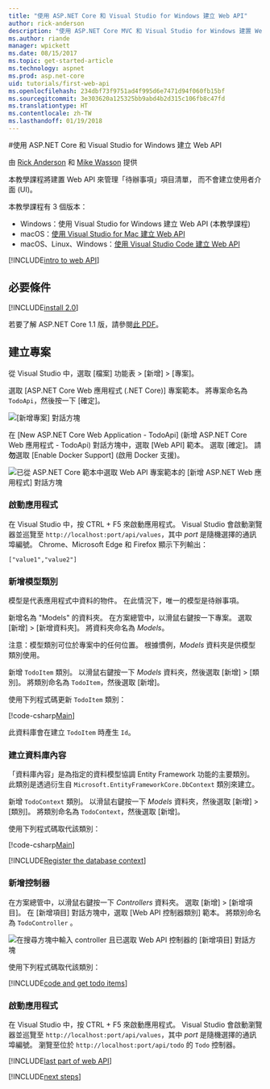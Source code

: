 ```yaml
---
title: "使用 ASP.NET Core 和 Visual Studio for Windows 建立 Web API"
author: rick-anderson
description: "使用 ASP.NET Core MVC 和 Visual Studio for Windows 建置 Web API"
ms.author: riande
manager: wpickett
ms.date: 08/15/2017
ms.topic: get-started-article
ms.technology: aspnet
ms.prod: asp.net-core
uid: tutorials/first-web-api
ms.openlocfilehash: 234dbf73f9751ad4f995d6e7471d94f060fb15bf
ms.sourcegitcommit: 3e303620a125325bb9abd4b2d315c106fb8c47fd
ms.translationtype: HT
ms.contentlocale: zh-TW
ms.lasthandoff: 01/19/2018
---
```

#<a name="create-a-web-api-with-aspnet-core-and-visual-studio-for-windows"></a>使用 ASP.NET Core 和 Visual Studio for Windows 建立 Web API

由 [Rick Anderson](https://twitter.com/RickAndMSFT) 和 [Mike Wasson](https://github.com/mikewasson) 提供

本教學課程將建置 Web API 來管理「待辦事項」項目清單， 而不會建立使用者介面 (UI)。

本教學課程有 3 個版本：

* Windows：使用 Visual Studio for Windows 建立 Web API (本教學課程)
* macOS：[使用 Visual Studio for Mac 建立 Web API](xref:tutorials/first-web-api-mac)
* macOS、Linux、Windows：[使用 Visual Studio Code 建立 Web API](xref:tutorials/web-api-vsc)

<!-- WARNING: The code AND images in this doc are used by uid: tutorials/web-api-vsc, tutorials/first-web-api-mac and tutorials/first-web-api. If you change any code/images in this tutorial, update uid: tutorials/web-api-vsc -->

[!INCLUDE[intro to web API](../includes/webApi/intro.md)]

## <a name="prerequisites"></a>必要條件

[!INCLUDE[install 2.0](../includes/install2.0.md)]

若要了解 ASP.NET Core 1.1 版，請參閱[此 PDF](https://github.com/aspnet/Docs/blob/master/aspnetcore/tutorials/first-web-api/_static/_webAPI.pdf)。

## <a name="create-the-project"></a>建立專案

從 Visual Studio 中，選取 [檔案] 功能表 > [新增] > [專案]。

選取 [ASP.NET Core Web 應用程式 (.NET Core)] 專案範本。 將專案命名為 `TodoApi`，然後按一下 [確定]。

![[新增專案] 對話方塊](first-web-api/_static/new-project.png)

在 [New ASP.NET Core Web Application - TodoApi] (新增 ASP.NET Core Web 應用程式 - TodoApi) 對話方塊中，選取 [Web API] 範本。 選取 [確定]。 請**勿**選取 [Enable Docker Support] (啟用 Docker 支援)。

![已從 ASP.NET Core 範本中選取 Web API 專案範本的 [新增 ASP.NET Web 應用程式] 對話方塊](first-web-api/_static/web-api-project.png)

### <a name="launch-the-app"></a>啟動應用程式

在 Visual Studio 中，按 CTRL + F5 來啟動應用程式。 Visual Studio 會啟動瀏覽器並巡覽至 `http://localhost:port/api/values`，其中 *port* 是隨機選擇的通訊埠編號。 Chrome、Microsoft Edge 和 Firefox 顯示下列輸出：

```
["value1","value2"]
```

### <a name="add-a-model-class"></a>新增模型類別

模型是代表應用程式中資料的物件。 在此情況下，唯一的模型是待辦事項。

新增名為 "Models" 的資料夾。 在方案總管中，以滑鼠右鍵按一下專案。 選取 [新增] > [新增資料夾]。 將資料夾命名為 *Models*。

注意：模型類別可位於專案中的任何位置。 根據慣例，*Models* 資料夾是供模型類別使用。

新增 `TodoItem` 類別。 以滑鼠右鍵按一下 *Models* 資料夾，然後選取 [新增] > [類別]。 將類別命名為 `TodoItem`，然後選取 [新增]。

使用下列程式碼更新 `TodoItem` 類別：

[!code-csharp[Main](first-web-api/sample/TodoApi/Models/TodoItem.cs)]

此資料庫會在建立 `TodoItem` 時產生 `Id`。

### <a name="create-the-database-context"></a>建立資料庫內容

「資料庫內容」是為指定的資料模型協調 Entity Framework 功能的主要類別。 此類別是透過衍生自 `Microsoft.EntityFrameworkCore.DbContext` 類別來建立。

新增 `TodoContext` 類別。 以滑鼠右鍵按一下 *Models* 資料夾，然後選取 [新增] > [類別]。 將類別命名為 `TodoContext`，然後選取 [新增]。

使用下列程式碼取代該類別：

[!code-csharp[Main](first-web-api/sample/TodoApi/Models/TodoContext.cs)]

[!INCLUDE[Register the database context](../includes/webApi/register_dbContext.md)]

### <a name="add-a-controller"></a>新增控制器

在方案總管中，以滑鼠右鍵按一下 *Controllers* 資料夾。 選取 [新增] > [新增項目]。 在 [新增項目] 對話方塊中，選取 [Web API 控制器類別] 範本。 將類別命名為 `TodoController` 。

![在搜尋方塊中輸入 controller 且已選取 Web API 控制器的 [新增項目] 對話方塊](first-web-api/_static/new_controller.png)

使用下列程式碼取代該類別：

[!INCLUDE[code and get todo items](../includes/webApi/getTodoItems.md)]

### <a name="launch-the-app"></a>啟動應用程式

在 Visual Studio 中，按 CTRL + F5 來啟動應用程式。 Visual Studio 會啟動瀏覽器並巡覽至 `http://localhost:port/api/values`，其中 *port* 是隨機選擇的通訊埠編號。 瀏覽至位於 `http://localhost:port/api/todo` 的 `Todo` 控制器。

[!INCLUDE[last part of web API](../includes/webApi/end.md)]

[!INCLUDE[next steps](../includes/webApi/next.md)]


